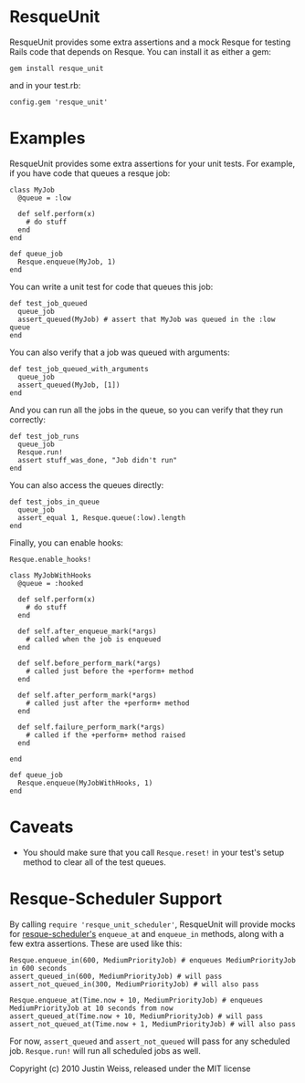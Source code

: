 ResqueUnit
==========

ResqueUnit provides some extra assertions and a mock Resque for
testing Rails code that depends on Resque. You can install it as
either a gem:

    gem install resque_unit

and in your test.rb: 

    config.gem 'resque_unit'

Examples
========

ResqueUnit provides some extra assertions for your unit tests. For
example, if you have code that queues a resque job:

    class MyJob
      @queue = :low  
    
      def self.perform(x)
        # do stuff
      end
    end
    
    def queue_job
      Resque.enqueue(MyJob, 1)
    end

You can write a unit test for code that queues this job:

    def test_job_queued
      queue_job
      assert_queued(MyJob) # assert that MyJob was queued in the :low queue
    end

You can also verify that a job was queued with arguments:

    def test_job_queued_with_arguments
      queue_job
      assert_queued(MyJob, [1])
    end

And you can run all the jobs in the queue, so you can verify that they
run correctly:

    def test_job_runs 
      queue_job 
      Resque.run!
      assert stuff_was_done, "Job didn't run"
    end

You can also access the queues directly:

    def test_jobs_in_queue
      queue_job 
      assert_equal 1, Resque.queue(:low).length
    end

Finally, you can enable hooks:

    Resque.enable_hooks!

    class MyJobWithHooks
      @queue = :hooked

      def self.perform(x)
        # do stuff
      end

      def self.after_enqueue_mark(*args)
        # called when the job is enqueued
      end

      def self.before_perform_mark(*args)
        # called just before the +perform+ method
      end

      def self.after_perform_mark(*args)
        # called just after the +perform+ method
      end

      def self.failure_perform_mark(*args)
        # called if the +perform+ method raised
      end

    end

    def queue_job
      Resque.enqueue(MyJobWithHooks, 1)
    end

Caveats
=======

* You should make sure that you call `Resque.reset!` in your test's
  setup method to clear all of the test queues.

Resque-Scheduler Support
========================

By calling `require 'resque_unit_scheduler'`, ResqueUnit will provide
mocks for [resque-scheduler's](http://github.com/bvandenbos/resque-scheduler)
`enqueue_at` and `enqueue_in` methods, along with a few extra
assertions. These are used like this:

    Resque.enqueue_in(600, MediumPriorityJob) # enqueues MediumPriorityJob in 600 seconds
    assert_queued_in(600, MediumPriorityJob) # will pass
    assert_not_queued_in(300, MediumPriorityJob) # will also pass

    Resque.enqueue_at(Time.now + 10, MediumPriorityJob) # enqueues MediumPriorityJob at 10 seconds from now
    assert_queued_at(Time.now + 10, MediumPriorityJob) # will pass
    assert_not_queued_at(Time.now + 1, MediumPriorityJob) # will also pass

For now, `assert_queued` and `assert_not_queued` will pass for any
scheduled job. `Resque.run!` will run all scheduled jobs as well.

Copyright (c) 2010 Justin Weiss, released under the MIT license

